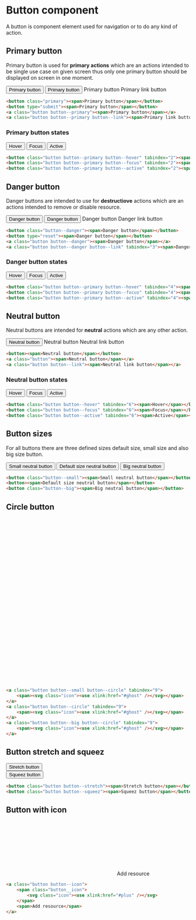 # Button component

A button is component element used for navigation or to do any kind of action. 

## Primary button
Primary button is used for **primary actions** which are an actions intended to be single use case on given screen thus only one primary button should be displayed on screen in one moment.

<div class="skittles-components-sample">
    <button class="button--primary" tabindex="1"><span>Primary button</span></button>
    <button type="submit" tabindex="1"><span>Primary button</span></button>
    <a class="button button--primary" tabindex="1"><span>Primary button</span></a>
    <a class="button button--primary button--link" tabindex="1"><span>Primary link button</span></a>
</div>

```html
<button class="primary"><span>Primary button</span></button>
<button type="submit"><span>Primary button</span></button>
<a class="button button--primary"><span>Primary button</span></a>
<a class="button button--primary button--link"><span>Primary link button</span></a>
```

### Primary button states
<div class="skittles-components-sample">
    <button class="button button--primary button--hover" tabindex="2"><span>Hover</span></button>
    <button class="button button--primary button--focus" tabindex="2"><span>Focus</span></button>
    <button class="button button--primary button--active" tabindex="2"><span>Active</span></button>
</div>

```html
<button class="button button--primary button--hover" tabindex="2"><span>Hover</span></button>
<button class="button button--primary button--focus" tabindex="2"><span>Focus</span></button>
<button class="button button--primary button--active" tabindex="2"><span>Active</span></button>
```

## Danger button
Danger buttons are intended to use for **destructiove** actions which are an actions intended to remove or disable resource.

<div class="skittles-components-sample">
    <button class="button--danger" tabindex="3"><span>Danger button</span></button>
    <button type="reset" tabindex="3"><span>Danger button</span></button>
    <a class="button button--danger" tabindex="3"><span>Danger button</span></a>
    <a class="button button--danger button--link" tabindex="3"><span>Danger link button</span></a>
</div>

```html
<button class="button--danger"><span>Danger button</span></button>
<button type="reset"><span>Danger button</span></button>
<a class="button button--danger"><span>Danger button</span></a>
<a class="button button--danger button--link" tabindex="3"><span>Danger link button</span></a>
```

### Danger button states
<div class="skittles-components-sample">
    <button class="button button--danger button--hover" tabindex="4"><span>Hover</span></button>
    <button class="button button--danger button--focus" tabindex="4"><span>Focus</span></button>
    <button class="button button--danger button--active" tabindex="4"><span>Active</span></button>
</div>

```html
<button class="button button--primary button--hover" tabindex="4"><span>Hover</span></button>
<button class="button button--primary button--focus" tabindex="4"><span>Focus</span></button>
<button class="button button--primary button--active" tabindex="4"><span>Active</span></button>
```

## Neutral button
Neutral buttons are intended for **neutral** actions which are any other action.

<div class="skittles-components-sample">
    <button tabindex="5"><span>Neutral button</span></button>
    <a class="button" tabindex="5"><span>Neutral button</span></a>
    <a class="button button--link" tabindex="5"><span>Neutral link button</span></a>
</div>

```html
<button><span>Neutral button</span></button>
<a class="button"><span>Neutral button</span></a>
<a class="button button--link"><span>Neutral link button</span></a>
```

### Neutral button states
<div class="skittles-components-sample">
    <button class="button button--hover" tabindex="6"><span>Hover</span></button>
    <button class="button button--focus" tabindex="6"><span>Focus</span></button>
    <button class="button button--active" tabindex="6"><span>Active</span></button>
</div>

```html
<button class="button button--hover" tabindex="6"><span>Hover</span></button>
<button class="button button--focus" tabindex="6"><span>Focus</span></button>
<button class="button button--active" tabindex="6"><span>Active</span></button>
```

## Button sizes
For all buttons there are three defined sizes default size, small size and also big size button.
<div class="skittles-components-sample">
    <button class="button--small" tabindex="9"><span>Small neutral button</span></button>
    <button tabindex="10"><span>Default size neutral button</span></button>
    <button class="button--big" tabindex="11"><span>Big neutral button</span></button>
</div>

```html
<button class="button--small"><span>Small neutral button</span></button>
<button><span>Default size neutral button</span></button>
<button class="button--big"><span>Big neutral button</span></button>
```

## Circle button
<div class="skittles-components-sample">
    <a class="button button--small button--circle" tabindex="9">
        <span>
            <svg class="icon"><use xlink:href="#ghost" /></svg>
        </span>
    </a>
    <a class="button button--circle" tabindex="9">
        <span>
            <svg class="icon"><use xlink:href="#ghost" /></svg>
        </span>
    </a>
    <a class="button button--big button--circle" tabindex="9">
        <span>
            <svg class="icon"><use xlink:href="#ghost" /></svg>
        </span>
    </a>
</div>

```html
<a class="button button--small button--circle" tabindex="9">
    <span><svg class="icon"><use xlink:href="#ghost" /></svg></span>
</a>
<a class="button button--circle" tabindex="9">
    <span><svg class="icon"><use xlink:href="#ghost" /></svg></span>
</a>
<a class="button button--big button--circle" tabindex="9">
    <span><svg class="icon"><use xlink:href="#ghost" /></svg></span>
</a>
```

## Button stretch and squeez

<div class="skittles-components-sample">
    <button class="button button--stretch"><span>Stretch button</span></button>
</div>
<div class="skittles-components-sample">
    <button class="button button--squeez"><span>Squeez button</span></button>
</div>


```html
<button class="button button--stretch"><span>Stretch button</span></button>
<button class="button button--squeez"><span>Squeez button</span></button>
```

## Button with icon

<div class="skittles-components-sample">
    <a class="button button--icon">
        <span class="button__icon">
            <svg class="icon"><use xlink:href="#plus" /></svg>
        </span>
        <span>Add resource</span>
    </a>
</div>

```html
<a class="button button--icon">
    <span class="button__icon">
        <svg class="icon"><use xlink:href="#plus" /></svg>
    </span>
    <span>Add resource</span>
</a>
```